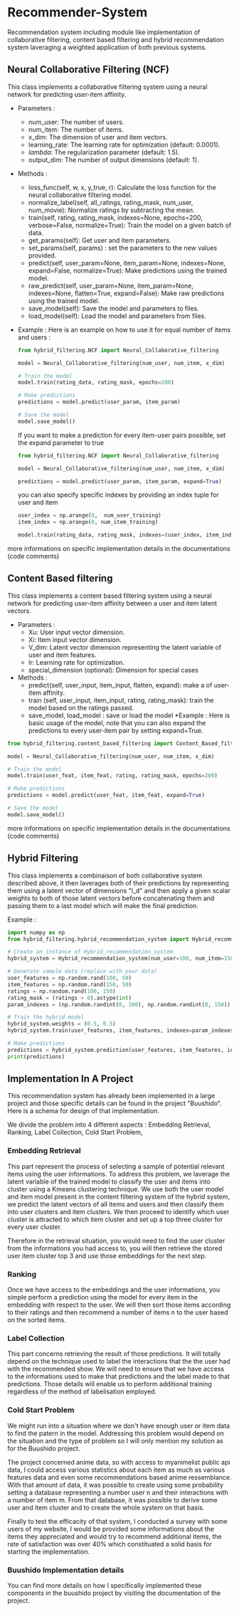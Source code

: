 # Recommender-System
Recommendation system including module like implementation of collaborative filtering, content based filtering and hybrid recommendation system laveraging a weighted application of both previous systems.

## Neural Collaborative Filtering (NCF)
This class implements a collaborative filtering system using a neural network for predicting user-item affinity.
* Parameters :
  * num_user: The number of users.
  * num_item: The number of items.
  * x_dim: The dimension of user and item vectors.
  * learning_rate: The learning rate for optimization (default: 0.0001).
  * _lambda_: The regularization parameter (default: 1.5).
  * output_dim: The number of output dimensions (default: 1).
* Methods :
  * loss_func(self, w, x, y_true, r): Calculate the loss function for the neural collaborative filtering model.
  * normalize_label(self, all_ratings, rating_mask, num_user, num_movie): Normalize ratings by subtracting the mean.
  * train(self, rating, rating_mask, indexes=None, epochs=200, verbose=False, normalize=True): Train the model on a given batch of data.
  * get_params(self): Get user and item parameters.
  * set_params(self, params) : set the parameters to the new values provided.
  * predict(self, user_param=None, item_param=None, indexes=None, expand=False, normalize=True): Make predictions using the trained model.
  * raw_predict(self, user_param=None, item_param=None, indexes=None, flatten=True, expand=False): Make raw predictions using the trained model.
  * save_model(self): Save the model and parameters to files.
  * load_model(self): Load the model and parameters from files.
* Example :
  Here is an example on how to use it for equal number of items and users :
  ```python
  from hybrid_filtering.NCF import Neural_Collaborative_filtering
  
  model = Neural_Collaborative_filtering(num_user, num_item, x_dim)
  
  # Train the model
  model.train(rating_data, rating_mask, epochs=200)
  
  # Make predictions
  predictions = model.predict(user_param, item_param)
  
  # Save the model
  model.save_model()
  ```
  If you want to make a prediction for every item-user pairs possible, set the expand parameter to true
  ```python
  from hybrid_filtering.NCF import Neural_Collaborative_filtering
  
  model = Neural_Collaborative_filtering(num_user, num_item, x_dim)

  predictions = model.predict(user_param, item_param, expand=True)
  ```

  you can also specify specific indexes by providing an index tuple for user and item
  ```python
  user_index = np.arange(0,  num_user_training)
  item_index = np.arange(0, num_item_training)

  model.train(rating_data, rating_mask, indexes=(user_index, item_index))
  ```
more informations on specific implementation details in the documentations (code comments)
## Content Based filtering
This class implements a content based filtering system using a neural network for predicting user-item affinity between a user and item latent vectors.
* Parameters :
  * Xu: User input vector dimension.
  * Xi: Item input vector dimension.
  * V_dim: Latent vector dimension representing the latent variable of user and item features.
  * lr: Learning rate for optimization.
  * special_dimension (optional): Dimension for special cases
* Methods :
  * predict(self, user_input, item_input, flatten, expand): make a of user-item affinity.
  * train (self, user_input, item_input, rating, rating_mask): train the model based on the ratings passed.
  * save_model, load_model : save or load the model
*Example :
Here is basic usage of the model, note that you can also expand the predictions to every user-item pair by setting expand=True.
```python
from hybrid_filtering.content_based_filtering import Content_Based_filtering

model = Neural_Collaborative_filtering(num_user, num_item, x_dim)

# Train the model
model.train(user_feat, item_feat, rating, rating_mask, epochs=200)

# Make predictions
predictions = model.predict(user_feat, item_feat, expand=True)

# Save the model
model.save_model()
```
more informations on specific implementation details in the documentations (code comments)
## Hybrid Filtering
This class implements a combinaison of both collaborative system described above, it then laverages both of their predictions by representing them using a latent vector of dimensions "l_d" and then apply a given scalar weights to both of those latent vectors before concatenating them and passing them to a last model which will make the final prediction.

Example :
```python
import numpy as np
from hybrid_filtering.hybrid_recommendation_system import Hybrid_recommendation_system

# Create an instance of Hybrid_recommendation_system
hybrid_system = Hybrid_recommendation_system(num_user=100, num_item=150, u_feat_dim=32, i_feat_dim=128, lr=0.001, l_d=64)

# Generate sample data (replace with your data)
user_features = np.random.rand(100, 50)
item_features = np.random.rand(150, 50)
ratings = np.random.rand(100, 150)
rating_mask = (ratings > 0).astype(int)
param_indexes = (np.random.randint(0, 100), np.random.randint(0, 150))

# Train the hybrid model
hybrid_system.weights = (0.5, 0.5)
hybrid_system.train(user_features, item_features, indexes=param_indexes, ratings, rating_mask, expand=True, epochs=200, verbose=True)

# Make predictions
predictions = hybrid_system.prediction(user_features, item_features, indexes=param_indexes, weights=(0.5, 0.5), expand=True)
print(predictions)
```
## Implementation In A Project
This recommendation system has already been implemented in a large project and those specific details can be found in the project "Buushido". Here is a schema for design of that implementation. 

We divide the problem into 4 different aspects : 
Embedding Retrieval,
Ranking,
Label Collection,
Cold Start Problem,

### Embedding Retrieval
This part represent the process of selecting a sample of potential relevant items using the user informations.
To address this problem, we laverage the latent variable of the trained model to classify the user and items into cluster using a Kmeans clustering technique.
We use both the user model and item model present in the content filtering system of the hybrid system, we predict the latent vectors of all items and users and then classify them into user clusters and item clusters. We then proceed to identify which user cluster is attracted to which item cluster and set up a top three cluster for every user cluster.

Therefore in the retrieval situation, you would need to find the user cluster from the informations you had access to, you will then retrieve the stored user item cluster top 3 and use those embeddings for the next step.

### Ranking
Once we have access to the embeddings and the user informations, you simple perform a prediction using the model for every item in the embedding with respect to the user.
We will then sort those items according to their ratings and then recommend a number of items n to the user based on the sorted items.

### Label Collection
This part concerns retrieving the result of those predictions. It will totally depend on the technique used to label the interactions that the the user had with the recommended show. We will need to ensure that we have access to the informations used to make that predictions and the label made to that predictions. Those details will enable us to perform additional training regardless of the method of labelisation employed.

### Cold Start Problem
We might run into a situation where we don't have enough user or item data to find the patern in the model. Addressing this problem would depend on the situation and the type of problem so I will only mention my solution as for the Buushido project.

The project concerned anime data, so with access to myanimelist public api data, I could access various statistics about each item as much as various features data and even some recommendations based anime ressemblance. With that amount of data, it was possible to create using some probability setting a database representing a number user n and their interactions with a number of item m. From that database, it was possible to derive some user and item cluster and to create the whole system on that basis.

Finally to test the efficacity of that system, I conducted a survey with some users of my website, I would be provided some informations about the items they appreciated and would try to recommend additional items, the rate of satisfaction was over 40% which constituated a solid basis for starting the implementation.

### Buushido Implementation details
You can find more details on how I specifically implemented these components in the buushido project by visiting the documentation of the project.
